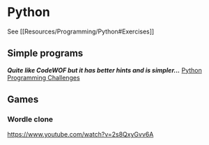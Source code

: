 
# Python





See [[Resources/Programming/Python#Exercises]]






## Simple programs

***Quite like CodeWOF but it has better hints and is simpler...***
[Python Programming Challenges](https://pythonprinciples.com/challenges/)


## Games

### Wordle clone
https://www.youtube.com/watch?v=2s8QxyGvv6A

